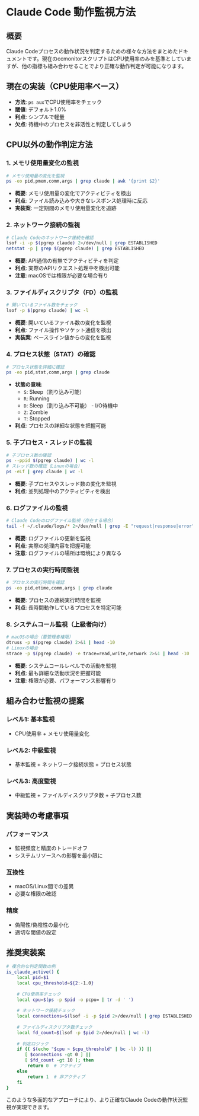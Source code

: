 # Claude Code 動作監視方法

## 概要
Claude Codeプロセスの動作状況を判定するための様々な方法をまとめたドキュメントです。現在のccmonitorスクリプトはCPU使用率のみを基準としていますが、他の指標も組み合わせることでより正確な動作判定が可能になります。

## 現在の実装（CPU使用率ベース）
- **方法**: `ps aux`でCPU使用率をチェック
- **閾値**: デフォルト1.0%
- **利点**: シンプルで軽量
- **欠点**: 待機中のプロセスを非活性と判定してしまう

## CPU以外の動作判定方法

### 1. メモリ使用量変化の監視
```bash
# メモリ使用量の変化を監視
ps -eo pid,pmem,comm,args | grep claude | awk '{print $2}'
```
- **概要**: メモリ使用量の変化でアクティビティを検出
- **利点**: ファイル読み込みや大きなレスポンス処理時に反応
- **実装案**: 一定期間のメモリ使用量変化を追跡

### 2. ネットワーク接続の監視
```bash
# Claude Codeのネットワーク接続を確認
lsof -i -p $(pgrep claude) 2>/dev/null | grep ESTABLISHED
netstat -p | grep $(pgrep claude) | grep ESTABLISHED
```
- **概要**: API通信の有無でアクティビティを判定
- **利点**: 実際のAPIリクエスト処理中を検出可能
- **注意**: macOSでは権限が必要な場合有り

### 3. ファイルディスクリプタ（FD）の監視
```bash
# 開いているファイル数をチェック
lsof -p $(pgrep claude) | wc -l
```
- **概要**: 開いているファイル数の変化を監視
- **利点**: ファイル操作やソケット通信を検出
- **実装案**: ベースライン値からの変化を監視

### 4. プロセス状態（STAT）の確認
```bash
# プロセス状態を詳細に確認
ps -eo pid,stat,comm,args | grep claude
```
- **状態の意味**:
  - `S`: Sleep（割り込み可能）
  - `R`: Running
  - `D`: Sleep（割り込み不可能） - I/O待機中
  - `Z`: Zombie
  - `T`: Stopped
- **利点**: プロセスの詳細な状態を把握可能

### 5. 子プロセス・スレッドの監視
```bash
# 子プロセス数の確認
ps --ppid $(pgrep claude) | wc -l
# スレッド数の確認（Linuxの場合）
ps -eLf | grep claude | wc -l
```
- **概要**: 子プロセスやスレッド数の変化を監視
- **利点**: 並列処理中のアクティビティを検出

### 6. ログファイルの監視
```bash
# Claude Codeのログファイル監視（存在する場合）
tail -f ~/.claude/logs/* 2>/dev/null | grep -E "request|response|error"
```
- **概要**: ログファイルの更新を監視
- **利点**: 実際の処理内容を把握可能
- **注意**: ログファイルの場所は環境により異なる

### 7. プロセスの実行時間監視
```bash
# プロセスの実行時間を確認
ps -eo pid,etime,comm,args | grep claude
```
- **概要**: プロセスの連続実行時間を監視
- **利点**: 長時間動作しているプロセスを特定可能

### 8. システムコール監視（上級者向け）
```bash
# macOSの場合（要管理者権限）
dtruss -p $(pgrep claude) 2>&1 | head -10
# Linuxの場合
strace -p $(pgrep claude) -e trace=read,write,network 2>&1 | head -10
```
- **概要**: システムコールレベルでの活動を監視
- **利点**: 最も詳細な活動状況を把握可能
- **注意**: 権限が必要、パフォーマンス影響有り

## 組み合わせ監視の提案

### レベル1: 基本監視
- CPU使用率 + メモリ使用量変化

### レベル2: 中級監視
- 基本監視 + ネットワーク接続状態 + プロセス状態

### レベル3: 高度監視
- 中級監視 + ファイルディスクリプタ数 + 子プロセス数

## 実装時の考慮事項

### パフォーマンス
- 監視頻度と精度のトレードオフ
- システムリソースへの影響を最小限に

### 互換性
- macOS/Linux間での差異
- 必要な権限の確認

### 精度
- 偽陽性/偽陰性の最小化
- 適切な閾値の設定

## 推奨実装案

```bash
# 複合的な判定関数の例
is_claude_active() {
    local pid=$1
    local cpu_threshold=${2:-1.0}
    
    # CPU使用率チェック
    local cpu=$(ps -p $pid -o pcpu= | tr -d ' ')
    
    # ネットワーク接続チェック
    local connections=$(lsof -i -p $pid 2>/dev/null | grep ESTABLISHED | wc -l)
    
    # ファイルディスクリプタ数チェック
    local fd_count=$(lsof -p $pid 2>/dev/null | wc -l)
    
    # 判定ロジック
    if (( $(echo "$cpu > $cpu_threshold" | bc -l) )) || 
       [ $connections -gt 0 ] || 
       [ $fd_count -gt 10 ]; then
        return 0  # アクティブ
    else
        return 1  # 非アクティブ
    fi
}
```

このような多面的なアプローチにより、より正確なClaude Codeの動作状況監視が実現できます。